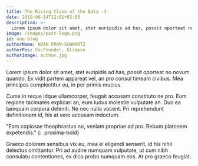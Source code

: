 ```yaml
---
title: The Rising Class of the Data -3
date: 2019-06-14T12:01+02:00
description: >-
  Lorem ipsum dolor sit amet, stet euripidis ad has, possit oporteat no novum quando. Ex vidit partem appareat vel, an pro consul timeam civibus. Mea principes complectitur eu, in per primis mucius.
image: /images/post-logo.png
id: one-blog
authorName: NOAH FRAM-SCWHARTZ
authorPos: Co-Founder, Glimpse
authorImage: author.jpg
---
```


Lorem ipsum dolor sit amet, stet euripidis ad has, possit oporteat no novum quando. Ex vidit partem appareat vel, an pro consul  timeam civibus. Mea principes complectitur eu, in per primis mucius.

Cume in reque idque ullamcorper, feugait accusam constituto ne pro. Eum regione tacimates explicari an, eum ludus molestie  vulputate an. Duo ea tamquam corpora deleniti. Ne nec nulla vocent. Pri reprehendunt definitionem id, his at vero accusam indoctum.

"Eam copiosae theophrastus no, veniam propriae ad pro. Rebum platonem expetendis."
{: .proxima-bold}

Graeco dolorem sensibus vix eu, mea ei eligendi senserit, id his nihil delectus omittantur. Pri ad audire numquam vulputate, ut cum nibh consulatu contentiones, ex dico probo numquam eos. At pro graeco feugiat.
